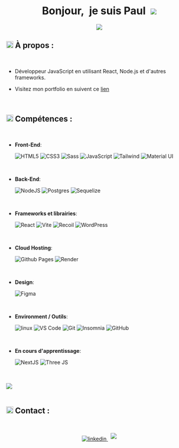 <h1 align="center"><b>Bonjour,&nbsp; je suis Paul</b>&nbsp; <img src="https://user-images.githubusercontent.com/73097560/115834477-dbab4500-a447-11eb-908a-139a6edaec5c.gif"></h1>
<p align="center">
  <a href="https://github.com/DenverCoder1/readme-typing-svg"><img src="https://readme-typing-svg.herokuapp.com?font=Roboto&color=cyan&size=25&center=true&vCenter=true&width=600&height=60&lines=Développeur;UI/UX;Full-Stack+JS"></a>
</p>


## <img src="https://media2.giphy.com/media/QssGEmpkyEOhBCb7e1/giphy.gif?cid=ecf05e47a0n3gi1bfqntqmob8g9aid1oyj2wr3ds3mg700bl&rid=giphy.gif" width ="19"> **À propos :**

<br>

- Développeur JavaScript en utilisant React, Node.js et d'autres frameworks.

- Visitez mon portfolio en suivent ce [lien](https://paul-greau.netlify.app/)

<br>

## <img src="https://media2.giphy.com/media/QssGEmpkyEOhBCb7e1/giphy.gif?cid=ecf05e47a0n3gi1bfqntqmob8g9aid1oyj2wr3ds3mg700bl&rid=giphy.gif" width ="19"> <b>Compétences :</b>

<br>

<p align="left">

- **Front-End**:

  ![HTML5](https://img.shields.io/badge/HTML5%20-%23E34F26.svg?style=for-the-badge&logo=html5&logoColor=white)
  ![CSS3](https://img.shields.io/badge/CSS%20-%231572B6.svg?style=for-the-badge&logo=css3&logoColor=white)
  ![Sass](https://img.shields.io/badge/Sass-CC6699?style=for-the-badge&logo=sass&logoColor=white)
  ![JavaScript](https://img.shields.io/badge/JavaScript%20-%23F7DF1E.svg?style=for-the-badge&logo=javascript&logoColor=black)
  ![Tailwind](https://img.shields.io/badge/tailwind_css-%2306B6D4.svg?style=for-the-badge&logo=tailwind-css&logoColor=white)
  ![Material UI](https://img.shields.io/badge/Material%20UI-007FFF?style=for-the-badge&logo=mui&logoColor=white)

<br>

- **Back-End**:

  ![NodeJS](https://img.shields.io/badge/node_js-%23339933.svg?style=for-the-badge&logo=node.js&logoColor=white)
  ![Postgres](https://img.shields.io/badge/postgres-%23316192.svg?style=for-the-badge&logo=postgresql&logoColor=white)
  ![Sequelize](https://img.shields.io/badge/Sequelize-52B0E7?style=for-the-badge&logo=Sequelize&logoColor=white)

<br>

- **Frameworks et librairies**:

  ![React](https://img.shields.io/badge/react-%232d415c.svg?style=for-the-badge&logo=react&logoColor=%2304D8F9)
  ![Vite](https://img.shields.io/badge/vite-%23646CFF.svg?style=for-the-badge&logo=vite&logoColor=white)
  ![Recoil](https://img.shields.io/badge/recoil-%233578e5.svg?style=for-the-badge&logo=recoiljs&logoColor=white)
  ![WordPress](https://img.shields.io/static/v1?style=for-the-badge&message=WordPress&color=21759B&logo=WordPress&logoColor=FFFFFF&label=)

<br>

- **Cloud Hosting**:

  ![Github Pages](https://img.shields.io/badge/GitHub%20Pages-%23327FC7.svg?style=for-the-badge&logo=github&logoColor=white)
  ![Render](https://img.shields.io/badge/Render-46E3B7?style=for-the-badge&logo=render&logoColor=white)

<br>

- **Design**:

  ![Figma](https://img.shields.io/badge/figma-%23F24E1E.svg?style=for-the-badge&logo=figma&logoColor=white)

<br>

- **Environment / Outils**:

  ![linux](https://img.shields.io/badge/linux-52B0E7.svg?style=for-the-badge&logo=linux&logoColor=black)
  ![VS Code](https://img.shields.io/badge/visual_studio_code-%23007ACC.svg?style=for-the-badge&logo=visual-studio-code&logoColor=white)
  ![Git](https://img.shields.io/badge/git-%23F05032.svg?style=for-the-badge&logo=git&logoColor=white)
  ![Insomnia](https://img.shields.io/badge/insomia-%234000BF.svg?style=for-the-badge&logo=insomnia&logoColor=white)
  ![GitHub](https://img.shields.io/badge/github-%23121011.svg?style=for-the-badge&logo=github&logoColor=white)

<br>

- **En cours d'apprentissage**:
  
  ![NextJS](https://img.shields.io/badge/next_js-black.svg?style=for-the-badge&logo=next.js&logoColor=white)
  ![Three JS](https://img.shields.io/badge/ThreeJs-black?style=for-the-badge&logo=three.js&logoColor=white)

</p>

<br>
<br>

<img src="https://user-images.githubusercontent.com/73097560/115834477-dbab4500-a447-11eb-908a-139a6edaec5c.gif">

<br>
<br>

## <img src="https://media2.giphy.com/media/QssGEmpkyEOhBCb7e1/giphy.gif?cid=ecf05e47a0n3gi1bfqntqmob8g9aid1oyj2wr3ds3mg700bl&rid=giphy.gif" width ="19"> <b>Contact :</b>

<br>

<p align="center"><a href="https://www.linkedin.com/in/paul-gr%C3%A9au/" target="_blank">
<img src="https://img.shields.io/badge/linkedin:  paul gréau-%2300acee.svg?color=405DE6&style=for-the-badge&logo=linkedin&logoColor=white" alt=linkedin style="margin-bottom: 5px;"/>
</a> &nbsp;
<a href="mailto:pga.greau@gmail.com" target="_blank">
<img src="https://img.shields.io/badge/gmail:  paul gréau-%23EA4335.svg?style=for-the-badge&logo=gmail&logoColor=white" t=mail style="margin-bottom: 5px;" />
</a></p>

<br>
<br>
<br>
